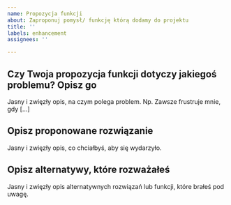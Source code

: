 ```yaml
---
name: Propozycja funkcji
about: Zaproponuj pomysł/ funkcję którą dodamy do projektu
title: ''
labels: enhancement
assignees: ''

---
```


## Czy Twoja propozycja funkcji dotyczy jakiegoś problemu? Opisz go
Jasny i zwięzły opis, na czym polega problem. Np. Zawsze frustruje mnie, gdy [...]

## Opisz proponowane rozwiązanie
Jasny i zwięzły opis, co chciałbyś, aby się wydarzyło.

## Opisz alternatywy, które rozważałeś
Jasny i zwięzły opis alternatywnych rozwiązań lub funkcji, które brałeś pod uwagę.
